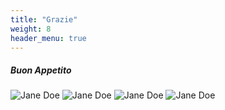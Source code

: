 ```yaml
---
title: "Grazie"
weight: 8
header_menu: true
---
```

##### Buon Appetito
![Jane Doe](images/legumi.png)
![Jane Doe](images/carne.jpg)
![Jane Doe](images/pesce.jpg)
![Jane Doe](images/pasta.jpg)













 





